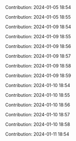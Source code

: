 Contribution: 2024-01-05 18:54

Contribution: 2024-01-05 18:55

Contribution: 2024-01-09 18:54

Contribution: 2024-01-09 18:55

Contribution: 2024-01-09 18:56

Contribution: 2024-01-09 18:57

Contribution: 2024-01-09 18:58

Contribution: 2024-01-09 18:59

Contribution: 2024-01-10 18:54

Contribution: 2024-01-10 18:55

Contribution: 2024-01-10 18:56

Contribution: 2024-01-10 18:57

Contribution: 2024-01-10 18:58

Contribution: 2024-01-11 18:54

